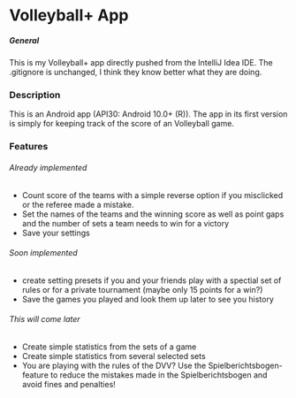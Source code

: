 # Volleyball+ App

##### General
This is my Volleyball+ app directly pushed from the IntelliJ Idea IDE.
The .gitignore is unchanged, I think they know better what they are doing.

### Description
This is an Android app (API30: Android 10.0+ (R)).
The app in its first version is simply for keeping track of the score of an Volleyball game.

### Features

###### Already implemented
* Count score of the teams with a simple reverse option if you misclicked or the referee made a mistake.
* Set the names of the teams and the winning score as well as point gaps and the number of sets a team needs to win for a victory
* Save your settings
###### Soon implemented
* create setting presets if you and your friends play with a spectial set of rules or for a private tournament (maybe only 15 points for a win?)
* Save the games you played and look them up later to see you history
###### This will come later
* Create simple statistics from the sets of a game
* Create simple statistics from several selected sets
* You are playing with the rules of the DVV? Use the Spielberichtsbogen-feature to reduce the mistakes made in the Spielberichtsbogen and avoid fines and penalties!
